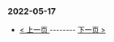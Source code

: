 ### 2022-05-17 
 

- [ < 上一页 ](https://github.com/able8/weibo-hot-record/blob/master/2022-05-16.md) -------- [ 下一页 > ](https://github.com/able8/weibo-hot-record/blob/master/2022-05-18.md)